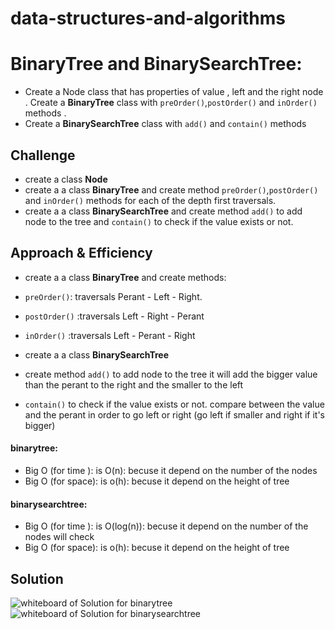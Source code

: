 # data-structures-and-algorithms

# BinaryTree and BinarySearchTree:
-  Create a Node class that has properties of value , left and the right node . Create a **BinaryTree** class with ``preOrder()``,``postOrder()`` and ``inOrder()`` methods . 
- Create a **BinarySearchTree** class with ``add()`` and ``contain()`` methods

## Challenge
- create a class **Node** 
- create a a class **BinaryTree** and create method ``preOrder()``,``postOrder()`` and ``inOrder()`` methods for each of the depth first traversals. 
- create a a class **BinarySearchTree** and create method ``add()``  to add node to the tree and ``contain()`` to check if the value exists or not.

## Approach & Efficiency
- create a a class **BinaryTree** and create methods:
-  ``preOrder()``: traversals Perant - Left - Right.
- ``postOrder()`` :traversals Left - Right - Perant
-  ``inOrder()`` :traversals Left - Perant - Right

- create a a class **BinarySearchTree**
- create method ``add()``  to add node to the tree it will add the bigger value than the perant to the right and the smaller to the left 
- ``contain()`` to check if the value exists or not. compare between the value and the perant in order to go left or right (go left if smaller and right if it's bigger)

#### binarytree:
- Big O (for time ):  is O(n): becuse it depend on the number of the nodes
- Big O  (for space):  is o(h): becuse it depend on the height of tree



#### binarysearchtree:
- Big O (for time ): is O(log(n)):  becuse it depend on the number of the nodes will check
- Big O  (for space):  is o(h): becuse it depend on the height of tree


## Solution
![whiteboard of Solution for binarytree](https://i.ibb.co/Wc1681N/binary-tree.png)
![whiteboard of Solution for binarysearchtree](https://i.ibb.co/cCmNz3D/binary-search-tree.png)


